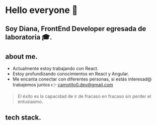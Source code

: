 # **Hello everyone 👋**

## **Soy Diana, FrontEnd Developer egresada de laboratoria 🎓.**

## about me.

- Actualmente estoy trabajando con React.
- Estoy profundizando conocimientos en React y Angular.
- Me encanta conectar con diferentes personas, si estás interesad@ trabajemos juntos 👉 [camotito0.dev@gmail.com](mailto:cecilianallerena@gmail.com)

> El éxito es la capacidad de ir de fracaso en fracaso sin perder el entusiasmo.
> 

## tech stack.
